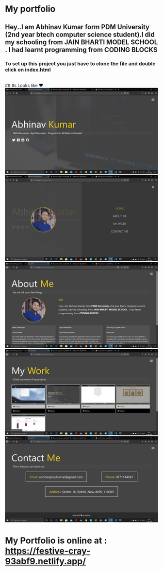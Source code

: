 # My portfolio

## Hey..I am Abhinav Kumar form <b>PDM University</b> (2nd year btech computer science student).I did my schooling from <b>JAIN BHARTI MODEL SCHOOL </b> . I had learnt programming  from <b>CODING BLOCKS</b></p>

### To set up this project you just have to clone the file and double click on index.html
<br>
## Its Looks like ❤ 
<br>
<img src = "/dist/img/sc2.png">
<br>
<img src = "/dist/img/sc1.png">
<br>
<img src = "/dist/img/sc3.png">
<br>
<img src = "/dist/img/sc4.png">
<br>
<img src = "/dist/img/sc5.png">
<br>

# My Portfolio is online at : <a herf = "https://festive-cray-93abf9.netlify.app/">https://festive-cray-93abf9.netlify.app/</a>